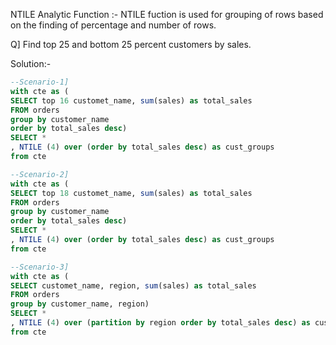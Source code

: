 NTILE Analytic Function :- NTILE fuction is used for grouping of rows based on the finding of percentage 
and number of rows.


Q] Find top 25 and bottom 25 percent customers by sales.

Solution:-
```SQL
--Scenario-1]
with cte as (
SELECT top 16 customet_name, sum(sales) as total_sales 
FROM orders 
group by customer_name
order by total_sales desc)
SELECT *
, NTILE (4) over (order by total_sales desc) as cust_groups
from cte

--Scenario-2]
with cte as (
SELECT top 18 customet_name, sum(sales) as total_sales 
FROM orders 
group by customer_name
order by total_sales desc)
SELECT *
, NTILE (4) over (order by total_sales desc) as cust_groups
from cte

--Scenario-3]
with cte as (
SELECT customet_name, region, sum(sales) as total_sales 
FROM orders 
group by customer_name, region)
SELECT *
, NTILE (4) over (partition by region order by total_sales desc) as cust_groups
from cte
```
